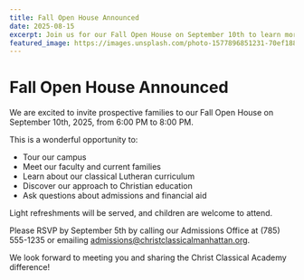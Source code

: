 ```yaml
---
title: Fall Open House Announced
date: 2025-08-15
excerpt: Join us for our Fall Open House on September 10th to learn more about our classical Lutheran curriculum and meet our faculty.
featured_image: https://images.unsplash.com/photo-1577896851231-70ef18881754?ixlib=rb-4.0.3&ixid=M3wxMjA3fDB8MHxwaG90by1wYWdlfHx8fGVufDB8fHx8fA%3D%3D&auto=format&fit=crop&w=1170&q=80
---
```


# Fall Open House Announced

We are excited to invite prospective families to our Fall Open House on September 10th, 2025, from 6:00 PM to 8:00 PM.

This is a wonderful opportunity to:

- Tour our campus
- Meet our faculty and current families
- Learn about our classical Lutheran curriculum
- Discover our approach to Christian education
- Ask questions about admissions and financial aid

Light refreshments will be served, and children are welcome to attend.

Please RSVP by September 5th by calling our Admissions Office at (785) 555-1235 or emailing admissions@christclassicalmanhattan.org.

We look forward to meeting you and sharing the Christ Classical Academy difference!